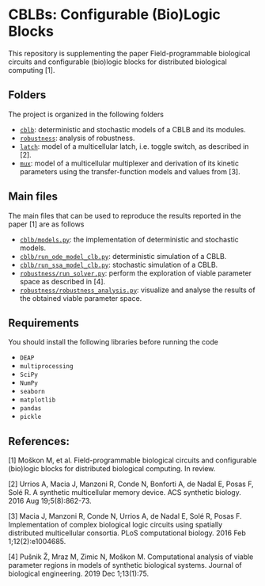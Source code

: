 # CBLBs: Configurable (Bio)Logic Blocks

This repository is supplementing the paper Field-programmable biological circuits and configurable (bio)logic blocks for distributed biological computing [1]. 

## Folders
The project is organized in the following folders
* [```cblb```](/cblb/): deterministic and stochastic models of a CBLB and its modules.
* [```robustness```](/robustness/): analysis of robustness.
* [```latch```](/latch/): model of a multicellular latch, i.e. toggle switch, as described in [2].
* [```mux```](/mux/): model of a multicellular multiplexer and derivation of its kinetic parameters using the transfer-function models and values from [3].


## Main files
The main files that can be used to reproduce the results reported in the paper [1] are as follows
* [```cblb/models.py```](/cblb/models.py): the implementation of deterministic and stochastic models.
* [```cblb/run_ode_model_clb.py```](/cblb/run_ode_model_clb.py): deterministic simulation of a CBLB.
* [```cblb/run_ssa_model_clb.py```](/cblb/run_ssa_model_clb.py): stochastic simulation of a CBLB.
* [```robustness/run_solver.py```](/robustness/run_solver.py): perform the exploration of viable parameter space as described in [4].
* [```robustness/robustness_analysis.py```](/robustness/robustness_analysis.py): visualize and analyse the results of the obtained viable parameter space.

## Requirements
You should install the following libraries before running the code 
* `DEAP`
* `multiprocessing`
* `SciPy`
* `NumPy`
* `seaborn`
* `matplotlib`
* `pandas`
* `pickle`

## References:

[1] Moškon M, et al. Field-programmable biological circuits and configurable (bio)logic blocks for distributed biological computing. In review.

[2] Urrios A, Macia J, Manzoni R, Conde N, Bonforti A, de Nadal E, Posas F, Solé R. A synthetic multicellular memory device. ACS synthetic biology. 2016 Aug 19;5(8):862-73.

[3] Macia J, Manzoni R, Conde N, Urrios A, de Nadal E, Solé R, Posas F. Implementation of complex biological logic circuits using spatially distributed multicellular consortia. PLoS computational biology. 2016 Feb 1;12(2):e1004685.

[4] Pušnik Ž, Mraz M, Zimic N, Moškon M. Computational analysis of viable parameter regions in models of synthetic biological systems. Journal of biological engineering. 2019 Dec 1;13(1):75.